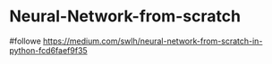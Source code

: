 # Neural-Network-from-scratch
#followe 
https://medium.com/swlh/neural-network-from-scratch-in-python-fcd6faef9f35
